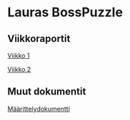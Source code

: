 # Lauras BossPuzzle

## Viikkoraportit

[Viikko 1](https://github.com/LauraACodes/LaurasBossPuzzle/blob/main/Dokumentaatio/Viikkoraportti1.md)

[Viikko 2](https://github.com/LauraACodes/LaurasBossPuzzle/blob/main/Dokumentaatio/Viikkoraportti2.md)

## Muut dokumentit

[Määrittelydokumentti](https://github.com/LauraACodes/LaurasBossPuzzle/blob/main/Dokumentaatio/Maarittelydokumentti.md)

